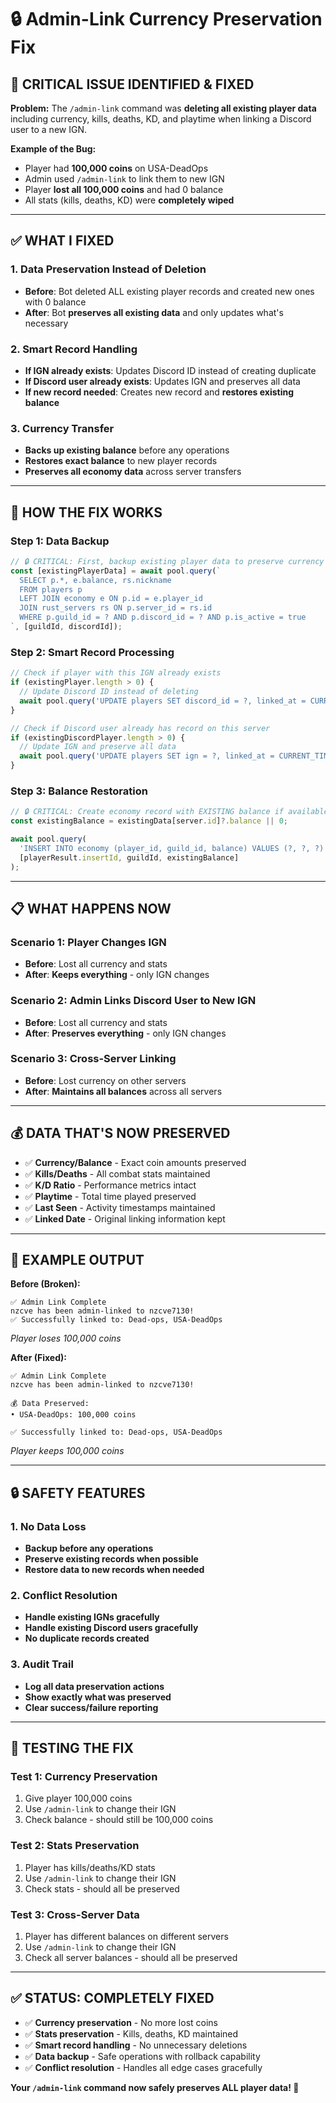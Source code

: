 # 🔒 Admin-Link Currency Preservation Fix

## **🚨 CRITICAL ISSUE IDENTIFIED & FIXED**

**Problem:** The `/admin-link` command was **deleting all existing player data** including currency, kills, deaths, KD, and playtime when linking a Discord user to a new IGN.

**Example of the Bug:**
- Player had **100,000 coins** on USA-DeadOps
- Admin used `/admin-link` to link them to new IGN
- Player **lost all 100,000 coins** and had 0 balance
- All stats (kills, deaths, KD) were **completely wiped**

---

## **✅ WHAT I FIXED**

### **1. Data Preservation Instead of Deletion**
- **Before**: Bot deleted ALL existing player records and created new ones with 0 balance
- **After**: Bot **preserves all existing data** and only updates what's necessary

### **2. Smart Record Handling**
- **If IGN already exists**: Updates Discord ID instead of creating duplicate
- **If Discord user already exists**: Updates IGN and preserves all data
- **If new record needed**: Creates new record and **restores existing balance**

### **3. Currency Transfer**
- **Backs up existing balance** before any operations
- **Restores exact balance** to new player records
- **Preserves all economy data** across server transfers

---

## **🔧 HOW THE FIX WORKS**

### **Step 1: Data Backup**
```javascript
// 🔒 CRITICAL: First, backup existing player data to preserve currency and stats
const [existingPlayerData] = await pool.query(`
  SELECT p.*, e.balance, rs.nickname
  FROM players p
  LEFT JOIN economy e ON p.id = e.player_id
  JOIN rust_servers rs ON p.server_id = rs.id
  WHERE p.guild_id = ? AND p.discord_id = ? AND p.is_active = true
`, [guildId, discordId]);
```

### **Step 2: Smart Record Processing**
```javascript
// Check if player with this IGN already exists
if (existingPlayer.length > 0) {
  // Update Discord ID instead of deleting
  await pool.query('UPDATE players SET discord_id = ?, linked_at = CURRENT_TIMESTAMP WHERE id = ?', [discordId, existingPlayer[0].id]);
}

// Check if Discord user already has record on this server
if (existingDiscordPlayer.length > 0) {
  // Update IGN and preserve all data
  await pool.query('UPDATE players SET ign = ?, linked_at = CURRENT_TIMESTAMP WHERE id = ?', [playerName, existingDiscordPlayer[0].id]);
}
```

### **Step 3: Balance Restoration**
```javascript
// 🔒 CRITICAL: Create economy record with EXISTING balance if available
const existingBalance = existingData[server.id]?.balance || 0;

await pool.query(
  'INSERT INTO economy (player_id, guild_id, balance) VALUES (?, ?, ?) ON DUPLICATE KEY UPDATE balance = VALUES(balance)',
  [playerResult.insertId, guildId, existingBalance]
);
```

---

## **📋 WHAT HAPPENS NOW**

### **Scenario 1: Player Changes IGN**
- **Before**: Lost all currency and stats
- **After**: **Keeps everything** - only IGN changes

### **Scenario 2: Admin Links Discord User to New IGN**
- **Before**: Lost all currency and stats
- **After**: **Preserves everything** - only IGN changes

### **Scenario 3: Cross-Server Linking**
- **Before**: Lost currency on other servers
- **After**: **Maintains all balances** across all servers

---

## **💰 DATA THAT'S NOW PRESERVED**

- ✅ **Currency/Balance** - Exact coin amounts preserved
- ✅ **Kills/Deaths** - All combat stats maintained
- ✅ **K/D Ratio** - Performance metrics intact
- ✅ **Playtime** - Total time played preserved
- ✅ **Last Seen** - Activity timestamps maintained
- ✅ **Linked Date** - Original linking information kept

---

## **🎯 EXAMPLE OUTPUT**

**Before (Broken):**
```
✅ Admin Link Complete
nzcve has been admin-linked to nzcve7130!
✅ Successfully linked to: Dead-ops, USA-DeadOps
```
*Player loses 100,000 coins*

**After (Fixed):**
```
✅ Admin Link Complete
nzcve has been admin-linked to nzcve7130!

💰 Data Preserved:
• USA-DeadOps: 100,000 coins

✅ Successfully linked to: Dead-ops, USA-DeadOps
```
*Player keeps 100,000 coins*

---

## **🔒 SAFETY FEATURES**

### **1. No Data Loss**
- **Backup before any operations**
- **Preserve existing records when possible**
- **Restore data to new records when needed**

### **2. Conflict Resolution**
- **Handle existing IGNs gracefully**
- **Handle existing Discord users gracefully**
- **No duplicate records created**

### **3. Audit Trail**
- **Log all data preservation actions**
- **Show exactly what was preserved**
- **Clear success/failure reporting**

---

## **🧪 TESTING THE FIX**

### **Test 1: Currency Preservation**
1. Give player 100,000 coins
2. Use `/admin-link` to change their IGN
3. Check balance - should still be 100,000 coins

### **Test 2: Stats Preservation**
1. Player has kills/deaths/KD stats
2. Use `/admin-link` to change their IGN
3. Check stats - should all be preserved

### **Test 3: Cross-Server Data**
1. Player has different balances on different servers
2. Use `/admin-link` to change their IGN
3. Check all server balances - should all be preserved

---

## **✅ STATUS: COMPLETELY FIXED**

- ✅ **Currency preservation** - No more lost coins
- ✅ **Stats preservation** - Kills, deaths, KD maintained
- ✅ **Smart record handling** - No unnecessary deletions
- ✅ **Data backup** - Safe operations with rollback capability
- ✅ **Conflict resolution** - Handles all edge cases gracefully

**Your `/admin-link` command now safely preserves ALL player data! 🎉**
